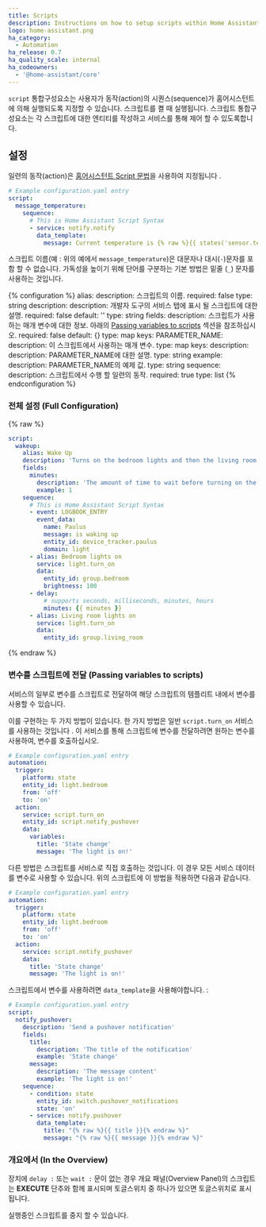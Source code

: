 ```yaml
---
title: Scripts
description: Instructions on how to setup scripts within Home Assistant.
logo: home-assistant.png
ha_category:
  - Automation
ha_release: 0.7
ha_quality_scale: internal
ha_codeowners:
  - '@home-assistant/core'
---
```


`script` 통합구성요소는 사용자가 동작(action)의 시퀀스(sequence)가 홈어시스턴트에 의해 실행되도록 지정할 수 있습니다. 스크립트를 켤 때 실행됩니다. 스크립트 통합구성요소는 각 스크립트에 대한 엔티티를 작성하고 서비스를 통해 제어 할 수 있도록합니다.

## 설정 

일련의 동작(action)은 [홈어시스턴트 Script 문법](/getting-started/scripts/)을 사용하여 지정됩니다 .

```yaml
# Example configuration.yaml entry
script:
  message_temperature:
    sequence:
      # This is Home Assistant Script Syntax
      - service: notify.notify
        data_template:
          message: Current temperature is {% raw %}{{ states('sensor.temperature') }}{% endraw %}
```

<div class='note'>

스크립트 이름(예 : 위의 예에서 `message_temperature`)은 대문자나 대시(`-`)문자를 포함 할 수 없습니다. 가독성을 높이기 위해 단어를 구분하는 기본 방법은 밑줄 (`_`) 문자를 사용하는 것입니다.

</div>

{% configuration %}
alias:
  description: 스크립트의 이름.
  required: false
  type: string
description:
  description: 개발자 도구의 서비스 탭에 표시 될 스크립트에 대한 설명.
  required: false
  default: ''
  type: string
fields:
  description: 스크립트가 사용하는 매개 변수에 대한 정보. 아래의 [Passing variables to scripts](#passing-variables-to-scripts) 섹션을 참조하십시오.
  required: false
  default: {}
  type: map
  keys:
    PARAMETER_NAME:
      description: 이 스크립트에서 사용하는 매개 변수.
      type: map
      keys:
        description:
          description: PARAMETER_NAME에 대한 설명.
          type: string
        example:
          description: PARAMETER_NAME의 예제 값.
          type: string
sequence:
  description: 스크립트에서 수행 할 일련의 동작.
  required: true
  type: list
{% endconfiguration %}

### 전체 설정 (Full Configuration)

{% raw %}

```yaml
script: 
  wakeup:
    alias: Wake Up
    description: 'Turns on the bedroom lights and then the living room lights after a delay'
    fields:
      minutes:
        description: 'The amount of time to wait before turning on the living room lights'
        example: 1
    sequence:
      # This is Home Assistant Script Syntax
      - event: LOGBOOK_ENTRY
        event_data:
          name: Paulus
          message: is waking up
          entity_id: device_tracker.paulus
          domain: light
      - alias: Bedroom lights on
        service: light.turn_on
        data:
          entity_id: group.bedroom
          brightness: 100
      - delay:
          # supports seconds, milliseconds, minutes, hours
          minutes: {{ minutes }}
      - alias: Living room lights on
        service: light.turn_on
        data:
          entity_id: group.living_room
```

{% endraw %}

### 변수를 스크립트에 전달 (Passing variables to scripts)

서비스의 일부로 변수를 스크립트로 전달하여 해당 스크립트의 템플리트 내에서 변수를 사용할 수 있습니다.

이를 구현하는 두 가지 방법이 있습니다. 한 가지 방법은 일반 `script.turn_on` 서비스를 사용하는 것입니다 . 이 서비스를 통해 스크립트에 변수를 전달하려면 원하는 변수를 사용하여, 변수를 호출하십시오.

```yaml
# Example configuration.yaml entry
automation:
  trigger:
    platform: state
    entity_id: light.bedroom
    from: 'off'
    to: 'on'
  action:
    service: script.turn_on
    entity_id: script.notify_pushover
    data:
      variables:
        title: 'State change'
        message: 'The light is on!'
```

다른 방법은 스크립트를 서비스로 직접 호출하는 것입니다. 이 경우 모든 서비스 데이터를 변수로 사용할 수 있습니다. 위의 스크립트에 이 방법을 적용하면 다음과 같습니다.

```yaml
# Example configuration.yaml entry
automation:
  trigger:
    platform: state
    entity_id: light.bedroom
    from: 'off'
    to: 'on'
  action:
    service: script.notify_pushover
    data:
      title: 'State change'
      message: 'The light is on!'
```

스크립트에서 변수를 사용하려면 `data_template`을 사용해야합니다. : 

```yaml
# Example configuration.yaml entry
script:
  notify_pushover:
    description: 'Send a pushover notification'
    fields:
      title:
        description: 'The title of the notification'
        example: 'State change'
      message:
        description: 'The message content'
        example: 'The light is on!'
    sequence:
      - condition: state
        entity_id: switch.pushover_notifications
        state: 'on'
      - service: notify.pushover
        data_template:
          title: "{% raw %}{{ title }}{% endraw %}"
          message: "{% raw %}{{ message }}{% endraw %}"
```

### 개요에서 (In the Overview)

장치에 `delay :` 또는 `wait :` 문이 없는 경우 개요 패널(Overview Panel)의 스크립트는 **EXECUTE** 단추와 함께 표시되며 토글스위치 중 하나가 있으면 토글스위치로 표시됩니다.

실행중인 스크립트를 중지 할 수 있습니다.